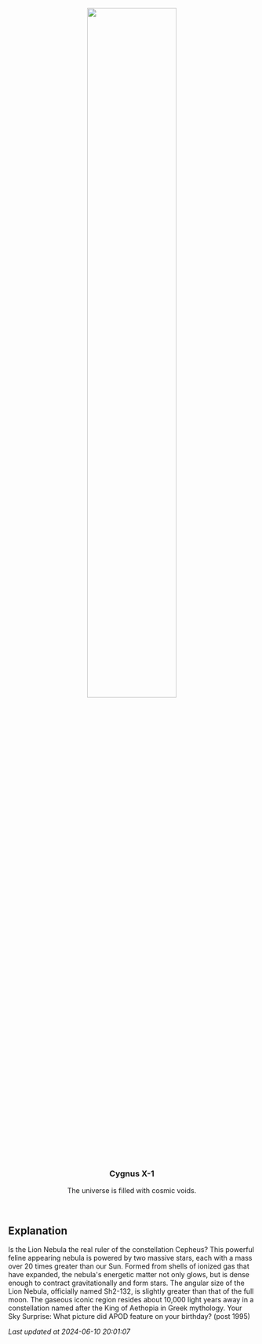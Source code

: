 <p align='center'>
    <img src='https://apod.nasa.gov/apod/image/2406/LionNeb_Badr_960.jpg' width='60%' />
    <h3 align="center">Cygnus X-1</h3>
    <p align="center">The universe is filled with cosmic voids.</p>
</p>
<br/>

Explanation
--
Is the Lion Nebula the real ruler of the constellation Cepheus?  This powerful feline appearing nebula is powered by two massive stars, each with a mass over 20 times greater than our Sun.  Formed from shells of ionized gas that have expanded, the nebula's energetic matter not only glows, but is dense enough to contract gravitationally and form stars.  The angular size of the Lion Nebula, officially named Sh2-132,  is slightly greater than that of the full moon.  The gaseous iconic region resides about 10,000 light years away in a constellation named after the King of Aethopia in Greek mythology.   Your Sky Surprise: What picture did APOD feature on your birthday? (post 1995)


*Last updated at 2024-06-10 20:01:07*
